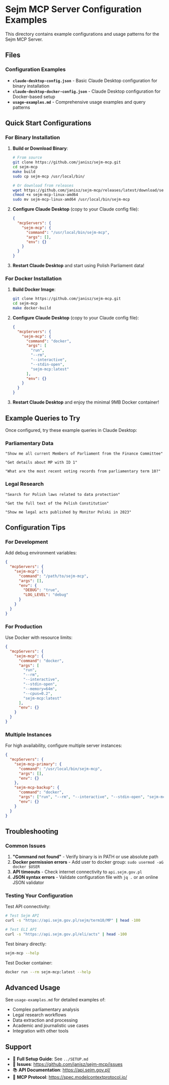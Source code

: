 # Sejm MCP Server Configuration Examples

This directory contains example configurations and usage patterns for the Sejm MCP Server.

## Files

### Configuration Examples

- **`claude-desktop-config.json`** - Basic Claude Desktop configuration for binary installation
- **`claude-desktop-docker-config.json`** - Claude Desktop configuration for Docker-based setup
- **`usage-examples.md`** - Comprehensive usage examples and query patterns

## Quick Start Configurations

### For Binary Installation

1. **Build or Download Binary**:
   ```bash
   # From source
   git clone https://github.com/janisz/sejm-mcp.git
   cd sejm-mcp
   make build
   sudo cp sejm-mcp /usr/local/bin/

   # Or download from releases
   wget https://github.com/janisz/sejm-mcp/releases/latest/download/sejm-mcp-linux-amd64
   chmod +x sejm-mcp-linux-amd64
   sudo mv sejm-mcp-linux-amd64 /usr/local/bin/sejm-mcp
   ```

2. **Configure Claude Desktop** (copy to your Claude config file):
   ```json
   {
     "mcpServers": {
       "sejm-mcp": {
         "command": "/usr/local/bin/sejm-mcp",
         "args": [],
         "env": {}
       }
     }
   }
   ```

3. **Restart Claude Desktop** and start using Polish Parliament data!

### For Docker Installation

1. **Build Docker Image**:
   ```bash
   git clone https://github.com/janisz/sejm-mcp.git
   cd sejm-mcp
   make docker-build
   ```

2. **Configure Claude Desktop** (copy to your Claude config file):
   ```json
   {
     "mcpServers": {
       "sejm-mcp": {
         "command": "docker",
         "args": [
           "run",
           "--rm",
           "--interactive",
           "--stdin-open",
           "sejm-mcp:latest"
         ],
         "env": {}
       }
     }
   }
   ```

3. **Restart Claude Desktop** and enjoy the minimal 9MB Docker container!

## Example Queries to Try

Once configured, try these example queries in Claude Desktop:

### Parliamentary Data
```
"Show me all current Members of Parliament from the Finance Committee"
```

```
"Get details about MP with ID 1"
```

```
"What are the most recent voting records from parliamentary term 10?"
```

### Legal Research
```
"Search for Polish laws related to data protection"
```

```
"Get the full text of the Polish Constitution"
```

```
"Show me legal acts published by Monitor Polski in 2023"
```

## Configuration Tips

### For Development
Add debug environment variables:
```json
{
  "mcpServers": {
    "sejm-mcp": {
      "command": "/path/to/sejm-mcp",
      "args": [],
      "env": {
        "DEBUG": "true",
        "LOG_LEVEL": "debug"
      }
    }
  }
}
```

### For Production
Use Docker with resource limits:
```json
{
  "mcpServers": {
    "sejm-mcp": {
      "command": "docker",
      "args": [
        "run",
        "--rm",
        "--interactive",
        "--stdin-open",
        "--memory=64m",
        "--cpus=0.2",
        "sejm-mcp:latest"
      ],
      "env": {}
    }
  }
}
```

### Multiple Instances
For high availability, configure multiple server instances:
```json
{
  "mcpServers": {
    "sejm-mcp-primary": {
      "command": "/usr/local/bin/sejm-mcp",
      "args": [],
      "env": {}
    },
    "sejm-mcp-backup": {
      "command": "docker",
      "args": ["run", "--rm", "--interactive", "--stdin-open", "sejm-mcp:latest"],
      "env": {}
    }
  }
}
```

## Troubleshooting

### Common Issues

1. **"Command not found"** - Verify binary is in PATH or use absolute path
2. **Docker permission errors** - Add user to docker group: `sudo usermod -aG docker $USER`
3. **API timeouts** - Check internet connectivity to `api.sejm.gov.pl`
4. **JSON syntax errors** - Validate configuration file with `jq .` or an online JSON validator

### Testing Your Configuration

Test API connectivity:
```bash
# Test Sejm API
curl -s "https://api.sejm.gov.pl/sejm/term10/MP" | head -100

# Test ELI API
curl -s "https://api.sejm.gov.pl/eli/acts" | head -100
```

Test binary directly:
```bash
sejm-mcp --help
```

Test Docker container:
```bash
docker run --rm sejm-mcp:latest --help
```

## Advanced Usage

See `usage-examples.md` for detailed examples of:
- Complex parliamentary analysis
- Legal research workflows
- Data extraction and processing
- Academic and journalistic use cases
- Integration with other tools

## Support

- 📖 **Full Setup Guide**: See `../SETUP.md`
- 🐛 **Issues**: https://github.com/janisz/sejm-mcp/issues
- 📚 **API Documentation**: https://api.sejm.gov.pl/
- 🔧 **MCP Protocol**: https://spec.modelcontextprotocol.io/
